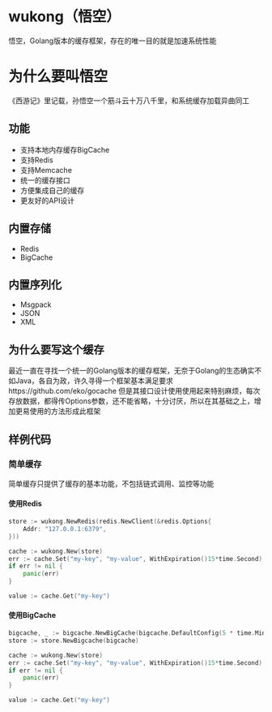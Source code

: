 # wukong（悟空）
悟空，Golang版本的缓存框架，存在的唯一目的就是加速系统性能


# 为什么要叫悟空
《西游记》里记载，孙悟空一个筋斗云十万八千里，和系统缓存加载异曲同工

## 功能
- 支持本地内存缓存BigCache
- 支持Redis
- 支持Memcache
- 统一的缓存接口
- 方便集成自己的缓存
- 更友好的API设计

## 内置存储
- Redis
- BigCache

## 内置序列化
- Msgpack
- JSON
- XML

## 为什么要写这个缓存
最近一直在寻找一个统一的Golang版本的缓存框架，无奈于Golang的生态确实不如Java，各自为政，许久寻得一个框架基本满足要求https://github.com/eko/gocache
但是其接口设计使用使用起来特别麻烦，每次存放数据，都得传Options参数，还不能省略，十分讨厌，所以在其基础之上，增加更易使用的方法形成此框架

## 样例代码
### 简单缓存
简单缓存只提供了缓存的基本功能，不包括链式调用、监控等功能
#### 使用Redis
```go
store := wukong.NewRedis(redis.NewClient(&redis.Options{
	Addr: "127.0.0.1:6379",
}))

cache := wukong.New(store)
err := cache.Set("my-key", "my-value", WithExpiration()15*time.Second)
if err != nil {
    panic(err)
}

value := cache.Get("my-key")
```

#### 使用BigCache
```go
bigcache, _ := bigcache.NewBigCache(bigcache.DefaultConfig(5 * time.Minute))
store := store.NewBigcache(bigcache)

cache := wukong.New(store)
err := cache.Set("my-key", "my-value", WithExpiration()15*time.Second)
if err != nil {
    panic(err)
}

value := cache.Get("my-key")
```
